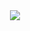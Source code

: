 <div align="center">
  
  <img src="https://github.com/user-attachments/assets/6d5b7922-80f1-49b1-86ab-ef3a998a0fa9"/>

</div>
